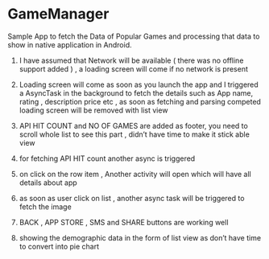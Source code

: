 # GameManager
Sample App to fetch the Data of Popular Games and processing that data to show in native application in Android.
1) I have assumed that Network will be available ( there was no offline support added ) , a loading screen will come if no network is present

2) Loading screen will come as soon as you launch the app and I triggered a AsyncTask in the background to fetch the details such as App name, rating , description price etc , as soon as fetching and parsing competed loading screen will be removed with list view

3) API HIT COUNT and NO OF GAMES are added as footer, you need to scroll whole list to see this part , didn’t have time to make it stick able view

4) for fetching API HIT count another async is triggered

5) on click on the row item , Another activity will open which will have all details about app

6) as soon as user click on list , another async task will be triggered to fetch the image

7) BACK , APP STORE , SMS and SHARE buttons are working well

8) showing the demographic data in the form of list view as don’t have time to convert into pie chart



